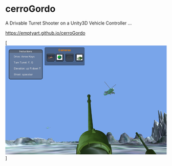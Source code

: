 cerroGordo
=======

A Drivable Turret Shooter on a Unity3D Vehicle Controller ...

https://emptyart.github.io/cerroGordo


[![que no se resistieran, por que sino los mataban ... ](https://raw.githubusercontent.com/rgarro/cerroGordo/master/cerroshot.png)]
